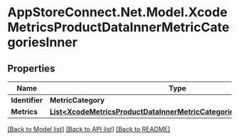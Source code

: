 # AppStoreConnect.Net.Model.XcodeMetricsProductDataInnerMetricCategoriesInner

## Properties

Name | Type | Description | Notes
------------ | ------------- | ------------- | -------------
**Identifier** | **MetricCategory** |  | [optional] 
**Metrics** | [**List&lt;XcodeMetricsProductDataInnerMetricCategoriesInnerMetricsInner&gt;**](XcodeMetricsProductDataInnerMetricCategoriesInnerMetricsInner.md) |  | [optional] 

[[Back to Model list]](../README.md#documentation-for-models) [[Back to API list]](../README.md#documentation-for-api-endpoints) [[Back to README]](../README.md)

